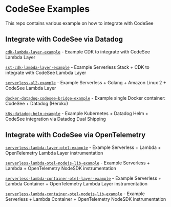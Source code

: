 # CodeSee Examples

This repo contains various example on how to integrate with CodeSee


## Integrate with CodeSee via Datadog
[`cdk-lambda-layer-example`](sst-cdk-lambda-layer-example/) - Example CDK to integrate with CodeSee Lambda Layer

[`sst-cdk-lambda-layer-example`](sst-cdk-lambda-layer-example/) - Example Serverless Stack + CDK to integrate with CodeSee Lambda Layer

[`serverless-al2-example`](serverless-al2-example/) - Example Serverless + Golang + Amazon Linux 2 + CodeSee Lambda Layer

[`docker-datadog-codesee-bridge-example`](docker-datadog-codesee-bridge-example/) - Example single Docker container: CodeSee + Datadog (Heroku)

[`k8s-datadog-helm-example`](k8s-datadog-helm-example/) - Example Kubernetes + Datadog Helm + CodeSee integration via Datadog Dual Shipping


## Integrate with CodeSee via OpenTelemetry
[`serverless-lambda-layer-otel-example`](serverless-lambda-layer-otel-example/) - Example Serverless + Lambda + OpenTelemetry Lambda Layer instrumentation

[`serverless-lambda-otel-nodejs-lib-example`](serverless-lambda-otel-nodejs-lib-example/) - Example Serverless + Lambda + OpenTelemetry NodeSDK instrumentation

[`serverless-lambda-container-otel-layer-example`](serverless-lambda-container-otel-layer-example/) - Example Serverless + Lambda Container + OpenTelemetry Lambda Layer instrumentation

[`serverless-lambda-container-otel-nodejs-lib-example`](serverless-lambda-container-otel-nodejs-lib-example/) - Example Serverless + Lambda Container + OpenTelemetry NodeSDK instrumentation
